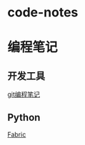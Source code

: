 # code-notes

# 编程笔记

## 开发工具
[git编程笔记](https://github.com/wujunwei928/code-notes/blob/master/Dev_Tools/git.md)


## Python
[Fabric](https://github.com/wujunwei928/code-notes/blob/master/Python/fabric.md)
